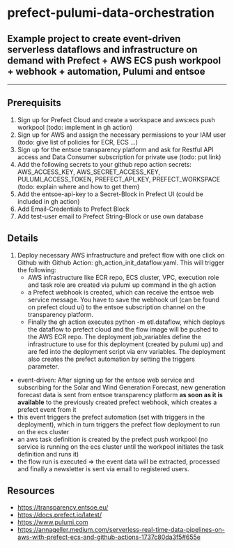 # prefect-pulumi-data-orchestration

## Example project to create event-driven serverless dataflows and infrastructure on demand with Prefect + AWS ECS push workpool + webhook + automation, Pulumi and entsoe

---

## Prerequisits
1. Sign up for Prefect Cloud and create a workspace and aws:ecs push workpool (todo: implement in gh action)
2. Sign up for AWS and assign the necessary permissions to your IAM user (todo: give list of policies for ECR, ECS ...) 
3. Sign up for the entsoe transparency platform and ask for Restful API access and Data Consumer subscription for private use (todo: put link)
4. Add the following secrets to your github repo action secrets: AWS_ACCESS_KEY, AWS_SECRET_ACCESS_KEY, PULUMI_ACCESS_TOKEN, PREFECT_API_KEY, PREFECT_WORKSPACE (todo: explain where and how to get them)
5. Add the entsoe-api-key to a Secret-Block in Prefect UI (could be included in gh action)
6. Add Email-Credentials to Prefect Block
7. Add test-user email to Prefect String-Block or use own database

## Details
1. Deploy necessary AWS infrastructure and prefect flow with one click on Github with Github Action: gh_action_init_dataflow.yaml. This will trigger the following:
    - AWS infrastructure like ECR repo, ECS cluster, VPC, execution role and task role are created via pulumi up command in the gh action
    - a Prefect webhook is created, which can receive the entsoe web service message. You have to save the webhook url (can be found on prefect cloud ui) to the entsoe subscription channel on the transparency platform.
    - Finally the gh action executes python -m etl.dataflow, which deploys the dataflow to prefect cloud and the flow image will be pushed to the AWS ECR repo. The deployment job_variables define the infrastructure to use for this deployment (created by pulumi up) and are fed into the deployment script via env variables. The deployment also creates the prefect automation by setting the triggers parameter.
    
- event-driven: After signing up for the entsoe web service and subscribing for the Solar and Wind Generation Forecast, new generation forecast data is sent from entsoe transparency platform **as soon as it is available** to the previously created prefect webhook, which creates a prefect event from it
- this event triggers the prefect automation (set with triggers in the deployment), which in turn triggers the prefect flow deployment to run on the ecs cluster
- an aws task definition is created by the prefect push workpool (no service is running on the ecs cluster until the workpool initiates the task definition and runs it)
- the flow run is executed  => the event data will be extracted, processed and finally a newsletter is sent via email to registered users.  



## Resources
- https://transparency.entsoe.eu/
- https://docs.prefect.io/latest/
- https://www.pulumi.com
- https://annageller.medium.com/serverless-real-time-data-pipelines-on-aws-with-prefect-ecs-and-github-actions-1737c80da3f5#655e